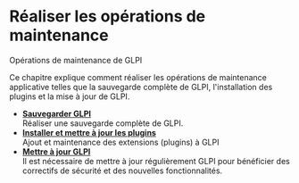 Réaliser les opérations de maintenance
======================================

Opérations de maintenance de GLPI

Ce chapitre explique comment réaliser les opérations de maintenance
applicative telles que la sauvegarde complète de GLPI, l'installation
des plugins et la mise à jour de GLPI.

-   **[Sauvegarder GLPI](../glpi/admin_backup.html)**\
     Réaliser une sauvegarde complète de GLPI.
-   **[Installer et mettre à jour les
    plugins](../glpi/admin_install_plugin.html)**\
     Ajout et maintenance des extensions (plugins) à GLPI
-   **[Mettre à jour GLPI](../glpi/admin_upgrade.html)**\
     Il est nécessaire de mettre à jour régulièrement GLPI pour
    bénéficier des correctifs de sécurité et des nouvelles
    fonctionnalités.

